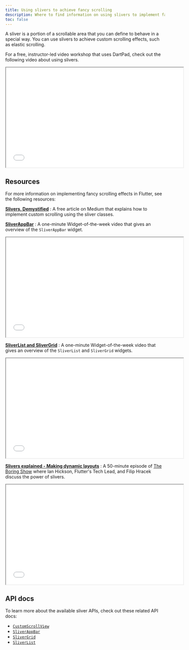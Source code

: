 ```yaml
---
title: Using slivers to achieve fancy scrolling
description: Where to find information on using slivers to implement fancy scrolling effects, like elastic scrolling, in Flutter.
toc: false
---
```


A sliver is a portion of a scrollable area that you
can define to behave in a special way.
You can use slivers to achieve custom scrolling effects,
such as elastic scrolling.

For a free, instructor-led video workshop that uses DartPad,
check out the following video about using slivers.

<iframe width="560" height="315" src="{{site.yt.embed}}/YY-_yrZdjGc" title="Learn how to build beautiful scrolling examples in Flutter" {{site.yt.set}}></iframe>

## Resources

For more information on implementing fancy scrolling effects
in Flutter, see the following resources:

**[Slivers, Demystified][]**
: A free article on Medium that
  explains how to implement custom scrolling
  using the sliver classes.

**[SliverAppBar][sliver-app-bar-video]**
: A one-minute Widget-of-the-week
  video that gives an overview of the
  `SliverAppBar` widget.<br>
  <iframe width="560" height="315" src="{{site.yt.embed}}/R9C5KMJKluE" title="Learn about the SliverAppBar Widget" {{site.yt.set}}></iframe>

**[SliverList and SliverGrid][]**
: A one-minute Widget-of-the-week
  video that gives an overview of the `SliverList`
  and `SliverGrid` widgets.<br>
  <iframe width="560" height="315" src="{{site.yt.embed}}/ORiTTaVY6mM" title="Learn about the SliverList and SliverBar Widget" {{site.yt.set}}></iframe>

**[Slivers explained - Making dynamic layouts][]**
: A 50-minute episode of [The Boring Show][]
  where Ian Hickson, Flutter's Tech Lead, and Filip Hracek
  discuss the power of slivers.<br>
  <iframe width="560" height="315" src="{{site.yt.embed}}/Mz3kHQxBjGg" title="Watch the Boring Show to learn about slivers" {{site.yt.set}}></iframe>

## API docs

To learn more about the available sliver APIs,
check out these related API docs:

* [`CustomScrollView`][]
* [`SliverAppBar`][]
* [`SliverGrid`][]
* [`SliverList`][]

[`CustomScrollView`]: {{site.api}}/flutter/widgets/CustomScrollView-class.html
[sliver-app-bar-video]: {{site.yt.watch}}?v=R9C5KMJKluE
[`SliverAppBar`]: {{site.api}}/flutter/material/SliverAppBar-class.html
[`SliverGrid`]: {{site.api}}/flutter/widgets/SliverGrid-class.html
[SliverList and SliverGrid]: {{site.yt.watch}}?v=ORiTTaVY6mM
[`SliverList`]: {{site.api}}/flutter/widgets/SliverList-class.html
[Slivers, DeMystified]: {{site.flutter-medium}}/slivers-demystified-6ff68ab0296f
[Slivers explained - Making dynamic layouts]: {{site.yt.watch}}?v=Mz3kHQxBjGg
[The Boring Show]: {{site.yt.playlist}}PLOU2XLYxmsIK0r_D-zWcmJ1plIcDNnRkK
